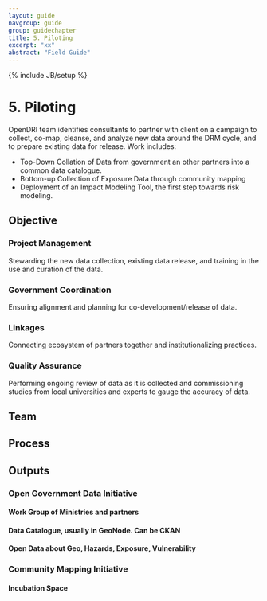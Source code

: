 ```yaml
---
layout: guide
navgroup: guide
group: guidechapter
title: 5. Piloting
excerpt: "xx"
abstract: "Field Guide"
---
```

{% include JB/setup %}

# 5.	Piloting
OpenDRI team identifies consultants to partner with client on a campaign to collect, co-map, cleanse, and analyze new data around the DRM cycle, and to prepare existing data for release. Work includes:

* Top-Down Collation of Data from government an other partners into a common data catalogue.
* Bottom-up Collection of Exposure Data through community mapping
* Deployment of an Impact Modeling Tool, the first step towards risk modeling.

## Objective

### Project Management
Stewarding the new data collection, existing data release, and training in the use and curation of the data.

### Government Coordination
Ensuring alignment and planning for co-development/release of data.

### Linkages
Connecting ecosystem of partners together and institutionalizing practices.

### Quality Assurance 
Performing ongoing review of data as it is collected and commissioning studies from local universities and experts to gauge the accuracy of data.

## Team

## Process

## Outputs

### Open Government Data Initiative
#### Work Group of Ministries and partners
#### Data Catalogue, usually in GeoNode. Can be CKAN
#### Open Data about Geo, Hazards, Exposure, Vulnerability

### Community Mapping Initiative
#### Incubation Space
#### 

### 




